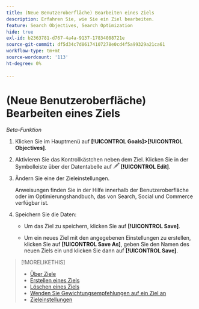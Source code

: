 ```yaml
---
title: (Neue Benutzeroberfläche) Bearbeiten eines Ziels
description: Erfahren Sie, wie Sie ein Ziel bearbeiten.
feature: Search Objectives, Search Optimization
hide: true
exl-id: b2363781-d767-4a4a-9137-17834088721e
source-git-commit: df5d34c7d86174107278e0cd4f5a99329a21ca61
workflow-type: tm+mt
source-wordcount: '113'
ht-degree: 0%

---
```


# (Neue Benutzeroberfläche) Bearbeiten eines Ziels

*Beta-Funktion*

1. Klicken Sie im Hauptmenü auf **[!UICONTROL Goals]>[!UICONTROL Objectives]**.

1. Aktivieren Sie das Kontrollkästchen neben dem Ziel. Klicken Sie in der Symbolleiste über der Datentabelle auf ![Bearbeiten](/help/search-social-commerce/assets/edit.png "Bearbeiten") **[!UICONTROL Edit]**.

1. Ändern Sie eine der Zieleinstellungen.

   Anweisungen finden Sie in der Hilfe innerhalb der Benutzeroberfläche oder im Optimierungshandbuch, das von Search, Social und Commerce verfügbar ist.

1. Speichern Sie die Daten:

   * Um das Ziel zu speichern, klicken Sie auf **[!UICONTROL Save]**.

   * Um ein neues Ziel mit den angegebenen Einstellungen zu erstellen, klicken Sie auf **[!UICONTROL Save As]**, geben Sie den Namen des neuen Ziels ein und klicken Sie dann auf **[!UICONTROL Save]**.

>[!MORELIKETHIS]
>
>* [Über Ziele](objective-about.md)
>* [Erstellen eines Ziels](objective-create.md)
>* [Löschen eines Ziels](objective-delete.md)
>* [Wenden Sie Gewichtungsempfehlungen auf ein Ziel an](objective-apply-weight-recommendations.md)
>* [Zieleinstellungen](objective-settings.md)
